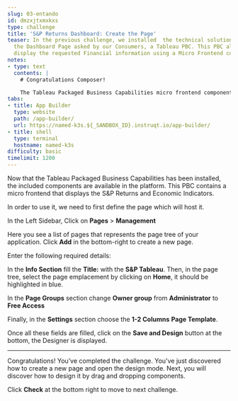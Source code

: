 ```yaml
---
slug: 03-entando
id: dmzxjtxmxkxs
type: challenge
title: 'S&P Returns Dashboard: Create the Page'
teaser: In the previous challenge, we installed  the technical solution to compose
  the Dashboard Page asked by our Consumers, a Tableau PBC. This PBC allows us to
  display the requested Financial information using a Micro Frontend component.
notes:
- type: text
  contents: |
    # Congratulations Composer!

    The Tableau Packaged Business Capabilities micro frontend component is now usable in our application. It's time to execute the second step of the composition, create the hosting page for our components.
tabs:
- title: App Builder
  type: website
  path: /app-builder/
  url: https://named-k3s.${_SANDBOX_ID}.instruqt.io/app-builder/
- title: shell
  type: terminal
  hostname: named-k3s
difficulty: basic
timelimit: 1200
---
```

Now that the Tableau Packaged Business Capabilities has been installed, the included components are available in the platform.
This PBC contains a micro frontend that displays the S&P Returns and Economic Indicators.

In order to use it, we need to first define the page which will host it.

In the Left Sidebar, Click on **Pages** > **Management**

Here you see a list of pages that represents the page tree of your application.
Click **Add** in the bottom-right to create a new page.

Enter the following required details:

In the **Info Section** fill the **Title:** with the **S&P Tableau**.
Then, in the page tree, select the page emplacement by clicking on **Home**, it should be highlighted in blue.

In the **Page Groups** section change **Owner group** from **Administrator** to **Free Access**

Finally, in the **Settings** section choose the **1-2 Columns** **Page Template**.

Once all these fields are filled, click on the **Save and Design** button at the bottom, the Designer is displayed.

---

Congratulations! You’ve completed the challenge. You've just discovered how to create a new page and open the design mode.
Next, you will discover how to design it by drag and dropping components.

Click **Check** at the bottom right to move to next challenge.
